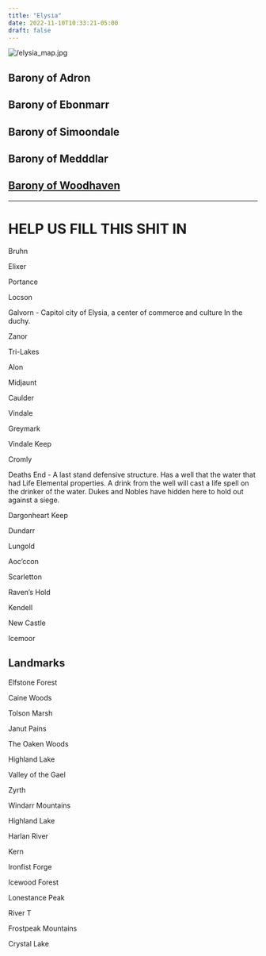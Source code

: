 ```yaml
---
title: "Elysia"
date: 2022-11-10T10:33:21-05:00
draft: false
---
```


![/elysia_map.jpg](/elysia_map.jpg)

## Barony of Adron

## Barony of Ebonmarr

## Barony of Simoondale

## Barony of Medddlar

## [Barony of Woodhaven](./barony_woodhaven)

---

# HELP US FILL THIS SHIT IN 

Bruhn

Elixer

Portance

Locson

Galvorn - Capitol city of Elysia, a center of commerce and culture In the duchy. 

Zanor

Tri-Lakes

Alon

Midjaunt

Caulder

Vindale

Greymark

Vindale Keep

Cromly

Deaths End - A last stand defensive structure. Has a well that the water that had Life Elemental properties. A drink from the well will cast a life spell on the drinker of the water. Dukes and Nobles have hidden here to hold out against a siege. 

Dargonheart Keep

Dundarr

Lungold

Aoc’ccon 

Scarletton

Raven’s Hold

Kendell

New Castle

Icemoor



## Landmarks

Elfstone Forest

Caine Woods

Tolson Marsh

Janut Pains

The Oaken Woods

Highland Lake

Valley of the Gael

Zyrth

Windarr Mountains

Highland Lake

Harlan River

Kern

Ironfist Forge

Icewood Forest

Lonestance Peak

River T

Frostpeak Mountains

Crystal Lake